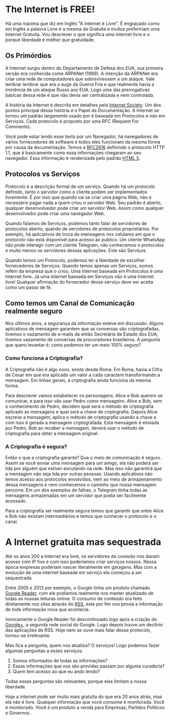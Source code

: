 # The Internet is FREE!

Há uma máxima que diz em Inglês "A Internet é Livre". É engraçado como em Inglês a palavra Livre é a mesma de Gratuita e muitos prefeririam uma Internet Gratuita. Vou descrever o que significa uma internet livre e o porque liberdade é melhor que gratuidade.

## Os Primórdios

A Internet surgiu dentro do Departamento de Defesa dos EUA, sua primeira versão era conhecida como ARPANet (1969). A intenção da ARPANet era criar uma rede de computadores que sobrevivessem a um ataque. Vale lembrar lembrar que era o auge da Guerra Fria e que realmente havia a iminência de um ataque Russo aos EUA. Logo uma das prerrogativas básicas dessa rede é que não devia ser centralizada e nem controlada.

A história da Internet é descrita em detalhes pela [Internet Society](https://www.internetsociety.org/internet/history-internet/brief-history-internet/). Um dos pontos principal dessa história é o Papel da Documentação. A Internet se tornou um padrão largamente usado por é baseada em Protocolos e não em Serviços. Cada protocolo é proposto por uma RFC (Request For Comments). 

Você pode estar lendo esse texto por um Navegador, há navegadores de vários fornecedores de software e todos eles funcionam da mesma forma por causa da documentação. Temos a [RFC2616](https://tools.ietf.org/html/rfc2616) definindo o protocolo HTTP 1.1, que é basicamente como essa informações chegaram ao seu navegador. Essa informação é renderizada pelo padrão [HTML 5](https://www.w3.org/TR/html52/).

## Protocolos vs Serviços

Protocolo é a descrição formal de um serviço. Quando há um protocolo definido, tanto o servidor como o cliente podem ser implementados livremente. É por isso que quando vai se criar uma página Web, não é necessário pagar nada a quem criou o servidor Web. Seu padrão é aberto, qualquer desenvolvedor pode criar um servidor Web. Assim como qualquer desenvolvedor pode criar uma navegador Web.

Quando falamos de Serviços, podemos tanto falar de servidores de protocolos aberto, quando de servidores de protocolos proprietários. Por exemplo, há aplicativos de troca de mensagens nos celulares em que o protocolo não está disponível para acesso ao publico. Um cliente WhatsApp não pode interagir com um cliente Telegram, não conhecemos o protocolos e muito menos os servidores dessas aplicações. Este são Serviços.

Quando temos um Protocolo, podemos ter a liberdade de escolher fornecedores de Serviços. Quando temos apenas um Serviços, somos refém da empresa que o criou. Uma Internet baseada em Protocolos é uma Internet livre. Já uma internet baseada em Serviços não é uma Internet livre! Qualquer afirmação do fornecedor desse serviço deve ser aceita como um passo de fé.

## Como temos um Canal de Comunicação realmente seguro

Nos últimos anos, a segurança da informação esteve em discussão. Alguns aplicativos de mensagem garantem que as conversas são criptografadas, tivemos o vazamento de e-mails da então Secretária de Estado dos EUA, tivemos vazamento de conversas de procuradores brasileiros. A pergunta que quero levantar é: como podemos ter um meio 100% seguro?

### Como funciona a Criptografia?

A Criptografia não é algo novo, existe desde Roma. Em Roma, havia a Cifra de Cesar em que era aplicado um valor a cada caractere transformando a mensagem. Em linhas gerais, a criptografia ainda funciona da mesma forma. 

Para descrever vamos estabelecer os personagens. Alice e Bob querem se comunicar, e para isso vão usar Pedro como mensageiro. Alice e Bob, sem o conhecimento de Pedro, decidem qual será o método de criptografia aplicado as mensagens e qual será a chave de criptografia. Depois Alice escreve a mensagem, aplica o método de criptografia usando a chave e com isso é gerada a mensagem criptografada. Esta mensagem é enviada por Pedro. Bob ao receber a mensagem, deverá usar o método de criptografia para obter a mensagem original. 

### A Criptografia é segura?

Então o que a criptografia garante? Que o meio de comunicação é seguro. Assim se você enviar uma mensagem para um amigo, ela não poderá ser lida por alguém que estiver escutando na rede. Mas isso não garantirá que a mensagem não seja lida por outras pessoas. Usando aplicativos não temos acesso aos protocolos envolvidos, nem ao meio de armazenamento dessa mensagens e nem conhecemos o caminho que nossa mensagem percorre. Em um dos exemplos de falhas, o Telegram tinha todas as mensagens armazenadas em um servidor que podia ser facilmente acessado.

Para a criptografia ser realmente segura temos que garantir que entre Alice e Bob não existam intermediários e temos que conhecer o protocolo e o canal.

# A Internet gratuita mas sequestrada

Até os anos 200 a Internet era livre, os servidores de conexão nos davam acesso com IP fixo e com isso poderíamos criar serviços nossos. Nessa época empresas poderiam nascer literalmente em garagens. Mas com a evolução de uma internet baseada em serviço ela começou a ser sequestrada.

Entre 2005 e 2013 por exemplo, o Google tinha um produto chamado [Google Reader](https://pt.wikipedia.org/wiki/Google_Reader), com ele podíamos realmente nos manter atualizado de todas as nossas leituras online. O consumo de conteúdo era feito diretamente nos sites através do [RSS](https://pt.wikipedia.org/wiki/RSS), este por fim nos provia a informação de toda informação nova que acontecia.

Ironicamente o Google Reader foi descontinuado logo após a criação do [Google+](https://pt.wikipedia.org/wiki/Google%2B), a segunda rede social do Google. Logo depois houve um declínio das aplicações de RSS. Hoje nem se ouve mais falar desse protocolo, tornou-se irrelevante. 

Mas fica a pergunta, quem nos atualiza? O serviços! Logo podemos fazer algumas perguntas a esses serviços:

1. Somos informados de todas as informações?
2. Essas informações que nos são providas passam por alguma curadoria?
3. Quem tem acesso ao que eu ando lendo?

Todas essas perguntas são relevantes, porque elas limitam a nossa liberdade. 

Hoje a internet pode ser muito mais gratuita do que era 20 anos atrás, mas ela não é livre. Qualquer informação que você consome é monitorada. Você é monitorado. Você é um produto a venda para Empresas, Partidos Políticos e Governos.
